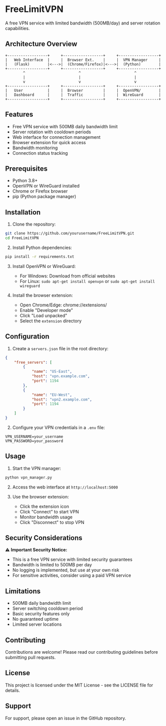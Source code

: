 # FreeLimitVPN

A free VPN service with limited bandwidth (500MB/day) and server rotation capabilities.

## Architecture Overview

```
+------------------+     +------------------+     +------------------+
|   Web Interface  |     |  Browser Ext.    |     |  VPN Manager     |
|   (Flask)        |<--->|  (Chrome/Firefox)|<--->|  (Python)        |
+------------------+     +------------------+     +------------------+
        ^                        ^                        ^
        |                        |                        |
        v                        v                        v
+------------------+     +------------------+     +------------------+
|   User           |     |  Browser         |     |  OpenVPN/        |
|   Dashboard      |     |  Traffic         |     |  WireGuard       |
+------------------+     +------------------+     +------------------+
```

## Features

- Free VPN service with 500MB daily bandwidth limit
- Server rotation with cooldown periods
- Web interface for connection management
- Browser extension for quick access
- Bandwidth monitoring
- Connection status tracking

## Prerequisites

- Python 3.8+
- OpenVPN or WireGuard installed
- Chrome or Firefox browser
- pip (Python package manager)

## Installation

1. Clone the repository:
```bash
git clone https://github.com/yourusername/FreeLimitVPN.git
cd FreeLimitVPN
```

2. Install Python dependencies:
```bash
pip install -r requirements.txt
```

3. Install OpenVPN or WireGuard:
   - For Windows: Download from official websites
   - For Linux: `sudo apt-get install openvpn` or `sudo apt-get install wireguard`

4. Install the browser extension:
   - Open Chrome/Edge: chrome://extensions/
   - Enable "Developer mode"
   - Click "Load unpacked"
   - Select the `extension` directory

## Configuration

1. Create a `servers.json` file in the root directory:
```json
{
    "free_servers": [
        {
            "name": "US-East",
            "host": "vpn.example.com",
            "port": 1194
        },
        {
            "name": "EU-West",
            "host": "vpn2.example.com",
            "port": 1194
        }
    ]
}
```

2. Configure your VPN credentials in a `.env` file:
```
VPN_USERNAME=your_username
VPN_PASSWORD=your_password
```

## Usage

1. Start the VPN manager:
```bash
python vpn_manager.py
```

2. Access the web interface at `http://localhost:5000`

3. Use the browser extension:
   - Click the extension icon
   - Click "Connect" to start VPN
   - Monitor bandwidth usage
   - Click "Disconnect" to stop VPN

## Security Considerations

⚠️ **Important Security Notice:**
- This is a free VPN service with limited security guarantees
- Bandwidth is limited to 500MB per day
- No logging is implemented, but use at your own risk
- For sensitive activities, consider using a paid VPN service

## Limitations

- 500MB daily bandwidth limit
- Server switching cooldown period
- Basic security features only
- No guaranteed uptime
- Limited server locations

## Contributing

Contributions are welcome! Please read our contributing guidelines before submitting pull requests.

## License

This project is licensed under the MIT License - see the LICENSE file for details.

## Support

For support, please open an issue in the GitHub repository.